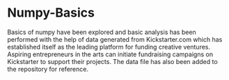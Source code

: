 # Numpy-Basics
Basics of numpy have been explored and basic analysis has been performed with the help of data generated from Kickstarter.com which has established itself as the leading platform for funding creative ventures. Aspiring entrepreneurs in the arts can initiate fundraising campaigns on Kickstarter to support their projects. The data file has also been added to the repository for reference.
